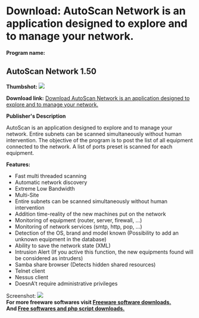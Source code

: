 # Download: AutoScan Network is an application designed to explore and to manage your network.

**Program name:**

## AutoScan Network 1.50

  
**Thumbshot:** ![](http://www.freewarefiles.com/screenshot/autoscannwork1_md.gif)   
  
**Download link:** [Download AutoScan Network is an application designed to explore and to manage your network.](http://freesoftwares.boysofts.com/AutoScan-Network_program_38681.html)  
  


**Publisher's Description**  
  


AutoScan is an application designed to explore and to manage your network. Entire subnets can be scanned simultaneously without human intervention. The objective of the program is to post the list of all equipment connected to the network. A list of ports preset is scanned for each equipment. 

**Features:**

  * Fast multi threaded scanning 
  * Automatic network discovery 
  * Extreme Low Bandwidth 
  * Multi-Site 
  * Entire subnets can be scanned simultaneously without human intervention 
  * Addition time-reality of the new machines put on the network 
  * Monitoring of equipment (router, server, firewall, ...) 
  * Monitoring of network services (smtp, http, pop, ...) 
  * Detection of the OS, brand and model known (Possibility to add an unknown equipment in the database) 
  * Ability to save the network state (XML) 
  * Intrusion Alert (If you active this function, the new equipments found will be considered as intruders) 
  * Samba share browser (Detects hidden shared resources) 
  * Telnet client 
  * Nessus client 
  * DoesnA't require administrative privileges 

  
  
Screenshot: ![](http://www.freewarefiles.com/screenshot/autoscannwork1.gif)   
**For more freeware softwares visit [Freeware software downloads.](http://freesoftwares.boysofts.com/)**   
**And [Free softwares and php script downloads.](http://www.boysofts.com/)**
